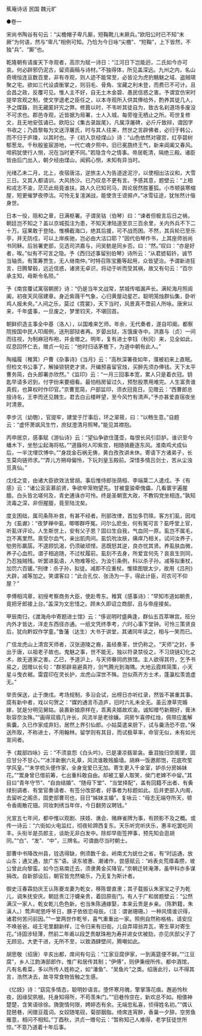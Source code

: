 <!-- { "loadSidebar": true } -->
蕉庵诗话 民国 魏元旷

●卷一

宋尚书陶谷有句云：“尖檐帽子卑凡厮，短鞠靴儿末厥兵。”欧阳公时已不知“末厥”为何语，然与“卑凡”相例可知。乃恰为今日咏“尖檐”、“短鞠”，上下皆然，不独“兵”、“厮”也。

乾隆朝有请废天下寺观者，高宗为赋一诗日：“江河日下岂能迥，二氏如今亦可哀。何必辟邪仍泥古，留资画稿与诗材。”不独得体，所见盖深远。九州之内，名山奇境恒连亘数百里，非有寺观，则人迹不能常至，必皆沦为虎豹魑魅之域、盗贼啸聚之宅。欲如三代设虞衡掌之，则羽毛、骨角、宝藏之利未登，而费已不可计。且会昌之政，反覆可见。惟人主不好，自无土木金碧、愚民信惑之害。予谓宜仿宋时提举宫观之制，使文学退老之臣任之，以本寺观所入供其俸给外，酌养其徒几人，予之牒籙，则无藏匿奸宄之弊。修葺以时，不韦听其徒自为，致古名刹道场多废没不可求也。郡邑寺观，近皆据为局署，士人入城，每旁徨无栖止之所。苟世复修文，且无地安弦诵已。欧阳公《集古录跋尾》，凡属浮屠碑，必斤斤致辩，谓因字书收之；乃昌黎每为文送浮屠氏，时与其人往来，然世之言辟佛者，必归于韩公，而不归于庐陵，以其时也。子《初入京经煤山》诗：“山色依然对寝宫，红亭碧树郁葱龙。千秋殷鉴宸游地，一代亡魂夕照中。旧已冕旒终王气，新来阊阖又春风。啼鸦犹使行人恻，况在当时更不同。”若隐含今之情事。帝居乾清，隔绝三殿。诸臣皆由后门出入，朝夕经由煤山，闻鸦心恻，未知有异当时。

光绪乙未二月，北上，夜宿唐沽，逆旅主人为告道途泥泞，以使相出沽议和，大雪三日。又其入都请训，大风扬沙。已乃叹息不更有言。予感其意，题壁云：“上相和戎志不渝，茫茫此局竟谁扶。路人久已知司马，舆论居然胜董狐。小市顿装寒缩屋，短更催梦夜停沽。可怜无复澶渊战，能使贪壬谤掷卢。”冰雪征途，犹怅然计偕身世。

日本一役，阻和之章，日满枢署。子谓吴钴（伯琴）曰：“谏者但极言后日之祸，朝廷岂不知之？盖以京城孤注为患，不知天津陆道至京三百余里，关内外兵不下二十万。寇果敢于登陆，惟横截海口，绝其后援，可不战而困。不然，其兵轮已至乐亭，并无防戍，可以上岸疾驰，岂必由大沽口耶？”因代伯琴作书，上其座师翁尚书同稣。后翁署吏部，见选司洪嘉与，问吴鲂是同乡否。曰：“然。”叹曰：“亦是好者，唉。”似有不可言之隐。予《西归述事留别伯琴》诗所云：“从君摅韬钤，诚节当轴贡。有策筹贾生，无人继南仲。”时特召陈宝簏等起用，众皆望治。予谓新进狂言，日腾辇毂，远近信惑，诸贤无卓识，将动于听而受其祸，故又有句云：“百尔承主知，毋斯令名陨。”

予《南宫覆试寓宿朝房》诗：“仍是当年文战常，禁城传唱漏声长。满轮海月照阊阖，初夜天风宿建章。身近紫薇干气象，心归黄屋动星芒。聪明笼烛群仙集，卧听鸡人报未央。”人间之乐，莫过《霓裳》，天下当时，风景真不啻前人所咏。唐宋以来，千年盛事，一旦废之，梦里钧天，不堪回首。

朝鲜织造主事全中基（洛人），以国难来乞师。年余，无代奏者，遂自叩阍。都察院按国中民人叩阍例，送刑部狱者再。岁晏出狱，冻饿废寺中。洪嘉与（贞）一间而往视，为制麻冠布袍，并金赠之。明年，复有进士李钰（秋冈）来，见全如此，叹息回怀仁去，赠贞一句云：“他时归话茅檐下，为道中朝有此人。”

陶福履（稚箕）户曹《杂事诗》《当月》云：“高秋深署夜如年，濮被初来上直眠。但检文书公事了，解操锁钥吏才贤。开编预喜留官烛，买醉先须办俸钱。天下太平曹务简，白头郎署亦欣然。”《监印》云：“一月三回事本宽，累人只是着衣冠。钥匙早请多迟到，付字纷来要细看。最怕档房留过久，预愁股票用难完。人生富贵谁真假，也算权时作印官。”京曹宽简，户部监印，须衣冠竟日。见赠云：“西曹郎总擅诗名，王李而还见魏生。君去白云楼畔望，至今风竹有清声。”予亦甚爱直宿夜坐时清景。

李步沆（幼匏），官提牢，建堂于厅事后，环之翠筱，曰：“以畅生意。”自题云：“虚怀萧飒风生竹，庶狱澄清月照琴。”能见其襟抱。

丙申居京，感事赋《游仙诗》云：“望仙争欲住蓬壶，每恨长风引巨胪。谁识至今蟠木下，坐愁尘起海将枯。”“道籙何人叩紫宫，相随骑鹿逐东风。淮南鸡犬成仙后，一半沈埋饮博中。”“身戕金石祸无俦，黄白孜孜讲未休。寄语下方诸弟子，长生莫向链师求。”“弄儿方朔母偏怜，下玩刘皇玉殿前。深惜多情吕剑士，苦从尘浊觅真仙。”

戊戌之变，由诸大臣欲效法曾胡。事后惟侍郎张荫桓、李端棻二人遣戍。予《有感》云：“诸公衮衮慕前贤，争欲牢笼物望先。甘被童骏牵傀儡，几看寰宇遍腥膻。白头皆北嗟何及，青史逋诛亦可怜。终是圣朝宽大政，不教钩党坐相连。”孰知流毒之深，非但腥膻，竟至陆沈矣。

度支困绌，属司条陈补救，有甚不经者。刑部改律，首加多罚赎。客方扪虱，因戏为《虱谳》：“夜梦禅中虱，唧唧群呼冤。问尔么麽虫，何有冤可言？虱呼堂上官，听虱详评论。人生斯世上，安有父子恩？固曰生自我，气血同一原。虱岂不属毛，岂不离里然。禀受尔血气，亲出肌肉间。虱饥吮汝肤，痛痒乃相关。试问汝养子，劬劳形羸孱。不遑顾饥渴，仍须破顽悭。恶既怒其逆，良亦忧其贤。养虱肤血微，养子心血煎。谓子相追随，不过杖履前。虱刻不去身，所爱宜何先？哀哀生则同，乃忍独贼残。听罢进虱语，人物难等伦。为汝引条例，科以杀子孙。减等拟重杖，加罚六百锾。”刑律：杀子孙，拟徒。减即不应重杖。惟赎图银太少，故用《吕刑》大辟，减等加之。笑谓客曰：“此合孔仅、张汤为一手，得此计臣，司农可不仰屋？”

李傅相鸿章，初授考察商务大臣，使赴粤东。稚箕《感事诗》：“早知市道如朝贵，竟把牙郎接上台。”盖深为文忠惜之。顾未久即诏立商部，且与帝座接矣。

甲辰南归，《渡海舟中寄题进士馆》云：“侈说明时盛典逢，群仙五百萃琳宫。班分内外才皆达，洋走东西径亦通。一纸文凭终季考，六时心事下堂钟。可怜三策贤良后，犹向黔奴作学童。”鲁藩（达生）大书于讲堂，其诸同年读之，相与一笑而已。

广信龙虎山上清宫天师者，汉张道陵之裔，虽经奏革，世仍称之。“天师”之封，多出于唐，以祖老子故也。鬼魅之事，世不能无，独以符录禁役之，不习烧链幻化之术，故无道家之害。乙巳，予道沪上，与天师眷同疠旅馆。主人欲得其符，乞予书易之，因赠以长句：“群邪辟易避真符，剑气腾光到海隅。大地云霞辉简策，小天星斗曳衣裾。雷霆印在灵长护，龙虎山深世不殊。岂似燕齐方士术，蓬瀛松羡诡虚无。”

举贡保送，止于庚戌。考场规制，多沿会试，出榜日亦听红录，然皆不甚重其事。腐有新中者，戏以句贺之：“媒妁通言币造庐，旧时六礼未全无。虽云潦草完婚嫁，犹是分明见舅姑。装裹新娘原样在，乖离夫婿故欢渝。诚知赠芍新期好，膏沐耿容奈汝殊。”“画得双眉几许长，风流半是老徐孃。洞房乍喜停红烛，佩带应羞解紫囊。久已作家成弃妇，居然上界引仙郎。小姑莫遣来厨下，试与羹汤恐不尝。”保送所取，不称进士，不用翰林。留学则有其目，而试极草率，命官无似，未有如光宣间者。

予《裁部四咏》云：“不须哀怨《白头吟》，已是凄凉翡翠衾。垂泪独归空阁里，固应甘分不甘心。”“冰泮新删六礼章，风流谁敢贱腧墙。胡麻一饭邀郎饱，花底吹笙学风皇。”“未学梳头便作家，全身宠爱已无加。寄生更入千金室，妒杀分房姊妹花。”“鬻身曾已借前筹，七出重科敢自由。却被工颦人取笑，侯门老婢不中留。”其目曰“青年守节”、“自由结婚”、“随母下堂”、“当堂择配”，盖有回籍不出者、有夤绿别调者、有堂官奏请者、有签分改部者，好事者为标题如此。后并吏部入内阁，去留听之阁丞，固吏部曹司也，目日“姊妹主婚”。复咏云：“母志无端夺所天，顿令香阁散花钿。同妆刺绣当年伴，今日翻劳议聘钱。”

光宣五七年间，都中惟以观剧、挟妓、谯会、赌麻雀牌为事，有顾影不及之概。或传一诗云：“六街如火电监红，彻夜轮蹄西复东。天乐听完听庆乐，惠丰吃罢吃同丰。头衔半是员郎主，谈助无非白发中。除却早衙签押事，预先知会逛胡同。”“白”、“发”、“中”，三牌名。可谓曲尽当时朝士。

部曹中书降改州县，铨选得缺，例须数千金。岭南尤为妩仕之省，有“时运通，放山东；通又通，放广东”语。读东坡惠、潮诸作，尝感赋云：“岭表炎荒瘴毒攒，坡公曾此向黎蛮。如今岂易南迁去，须隶黄金买降官。”京朝迁转淹滞，虽甲科亦多谋捐改。自新部设后，朝官皆充然蝓乐，乃无复为斯计者。

御史汪春霖劾庆王认陈夔龙妻为乾女，移陈督直隶；其子载振认朱家宝之子为乾儿，调朱抚安庆。朝廷责江汙蠛亲贵，着回原衙门。有人于广和居题壁云：“公然满汉一家人，乾女乾儿色色新。也当朱陈通嫁娶，本来云贵是乡亲。（陈黔籍，朱滇人。）莺声呢思呼爷日，豚子依依恋母辰。（注：谓谢珊珊。）一种风情谁识得，诸君何苦问前因。”“一堂两世作乾爷，喜气重重出一家。照例自然称格格，请安应不唤爸爸。岐王宅里翻新样，江令归来有旧衙。儿自弄璋翁弄瓦，寄生草对寄生花。”诗固涉轻薄，然前二年甫以段芝贵献珠袍为寿并进女优被劾，亦见庆邸父子了无顾忌。大吏干进，无所不至，以致酒肆壁间，腾嘲如此。

胡思敬（绍唐）辛亥出都，席间有句云：“江家豆腐伊家，一到离筵便不鲜。”“江豆腐”，乡人江韵涛部郎作，惟广和居传其制；“伊傅”，则伊秉绶所传。都中酒馆，凡有名肴菜，多以所传人姓称之，如“潘鱼”、“吴鱼片”之类。绍唐此行，以不得其言，浩然决去，故寻常食物皆触之生感。

《忆妓》诗：“窈窕多情态，聪明妙语言。堕怀寒月魄，擎掌落花痕。邂逅怜秋夜，因缘契夙根。托身知得所，不苟羡朱门。”“旧巷怜空在，新欢总不如。相偎神楚楚，含笑语徐徐。旖旎情何限，娉婷态有余。无端忽私喜，侦得姓名初。”“偶认琵琶巷，闲徵豆蔻词。女奴随笔砚，菊部胭脂。绮席连宵醉，香巢一夕辞。空劳鱼雁意，相问不相知。”丁酉秋，洪贞一赠句云：“暂称知己人难得，老学狂徒世所惊。”不意乃道着十年后事。

